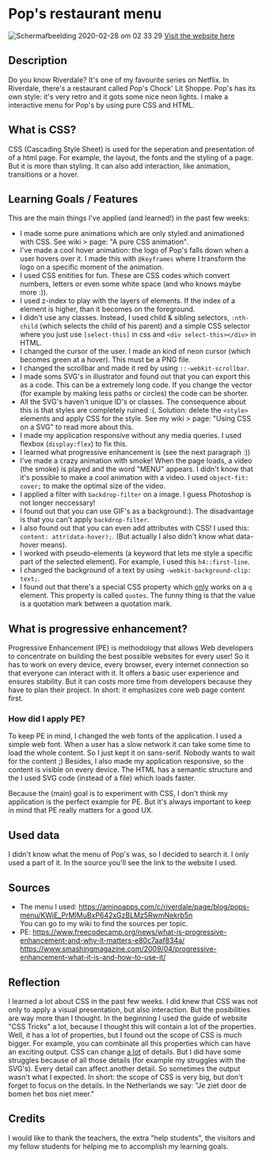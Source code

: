 # Pop's restaurant menu
![Schermafbeelding 2020-02-28 om 02 33 29](https://user-images.githubusercontent.com/45489420/75502298-c2893e80-59d2-11ea-9cfa-deb1ced0f4f0.png)
[Visit the website here](https://jenniferslagt.github.io/css-to-the-rescue-1920)

## Description
Do you know Riverdale? It's one of my favourite series on Netflix. In Riverdale, there's a restaurant called Pop's Chock' Lit Shoppe. Pop's has its own style: it's very retro and it gots some nice neon lights. I make a interactive menu for Pop's by using pure CSS and HTML.


## What is CSS?
CSS (Cascading Style Sheet) is used for the seperation and presentation of of a html page. For example, the layout, the fonts and the styling of a page. But it is more than styling. It can also add interaction, like animation, transitions or a hover. 

## Learning Goals / Features
This are the main things I've applied (and learned!) in the past few weeks:
* I made some pure animations which are only styled and animationed with CSS. See wiki > page: "A pure CSS animation".
* I've made a cool hover animation: the logo of Pop's falls down when a user hovers over it. I made this with `@keyframes` where I transform the logo on a specific moment of the animation. 
* I used CSS enitities for fun. These are CSS codes which convert numbers, letters or even some white space (and who knows maybe more :)).
* I used z-index to play with the layers of elements. If the index of a element is higher, than it becomes on the foreground.
* I didn't use any classes. Instead, I used child & sibling selectors, `:nth-child` (which selects the child of his parent) and  a simple CSS selector where you just use `[select-this]` in css and `<div select-this></div>` in HTML.
* I changed the cursor of the user. I made an kind of neon cursor (which becomes green at a hover). This must be a PNG file.
* I changed the scrollbar and made it red by using `::-webkit-scrollbar`.
* I made soms SVG's in illustrator and found out that you can export this as a code. This can be a extremely long code. If you change the vector (for example by making less paths or circles) the code can be shorter.
* All the SVG's haven't unique ID's or classes. The consequence about this is that styles are completely ruined :(. Solution: delete the `<style>` elements and apply CSS for the style. See my wiki > page: "Using CSS on a SVG" to read more about this.
* I made my application responsive without any media queries. I used flexbox (`display:flex`) to fix this.
* I learned what progressive enhancement is (see the next paragraph :))
* I've made a crazy animation with smoke! When the page loads, a video (the smoke) is played and the word "MENU" appears. I didn't know that it's possible to make a cool animation with a video. I used `object-fit: cover;` to make the optimal size of the video.
* I applied a filter with `backdrop-filter` on a image. I guess Photoshop is not longer neccessary!
* I found out that you can use GIF's as a background:). The disadvantage is that you can't apply `backdrop-filter`.
* I also found out that you can even add attributes with CSS! I used this: `content: attr(data-hover);`. (But actually I also didn't know what data-hover means).
* I worked with pseudo-elements (a keyword that lets me style a specific part of the selected element). For example, I used this `h4::first-line`.
* I changed the background of a text by using `-webkit-background-clip: text;`. 
* I found out that there's a special CSS property which <u>only</u> works on a `q` element. This property is called `quotes`. The funny thing is that the value is a quotation mark between a quotation mark.

## What is progressive enhancement?
Progressive Enhancement (PE) is methodology that allows Web developers to concentrate on building the best possible websites for every user! So it has to work on every device, every browser, every internet connection so that everyone can interact with it. It offers a basic user experience and ensures stability. But it can costs more time from developers because they have to plan their project. In short: it emphasizes core web page content first.

### How did I apply PE?
To keep PE in mind, I changed the web fonts of the application.
I used a simple web font. When a user has a slow network it can take some time to load the whole content. So I just kept it on sans-serif. Nobody wants to wait for the content ;)  Besides, I also made my application responsive, so the content is visible on every device. The HTML has a semantic structure and the I used SVG code (instead of a file) which loads faster.

Because the (main) goal is to experiment with CSS, I don't think my application is the perfect example for PE. But it's always important to keep in mind that PE really matters for a good UX.

## Used data
I didn't know what the menu of Pop's was, so I decided to search it. I only used a part of it. In the source you'll see the link to the website I used. 

## Sources
* The menu I used: https://aminoapps.com/c/riverdale/page/blog/pops-menu/KWjE_PrMIMuBxP642xGzBLMz5RwmNekrb5n<br>
You can go to my wiki to find the sources per topic.
* PE: https://www.freecodecamp.org/news/what-is-progressive-enhancement-and-why-it-matters-e80c7aaf834a/ <br>
https://www.smashingmagazine.com/2009/04/progressive-enhancement-what-it-is-and-how-to-use-it/

## Reflection
I learned a lot about CSS in the past few weeks. I did knew that CSS was not only to apply a visual presentation, but also interaction. But the posibilities are way more than I thought. In the beginning I used the guide of website "CSS Tricks" a lot, because I thought this will contain a lot of the properties. Well, it has a lot of properties, but I found out the scope of CSS is much bigger. For example, you can combinate all this properties which can have an exciting output. CSS can change <u> a lot</u> of details. But I did have some struggles because of all those details (for example my struggles with the SVG's). Every detail can affect another detail. So sometimes the output wasn't what I expected. In short: the scope of CSS is very big, but don't forget to focus on the details. In the Netherlands we say: "Je ziet door de bomen het bos niet meer." 

## Credits
I would like to thank the teachers, the extra "help students", the visitors and my fellow students for helping me to accomplish my learning goals.
